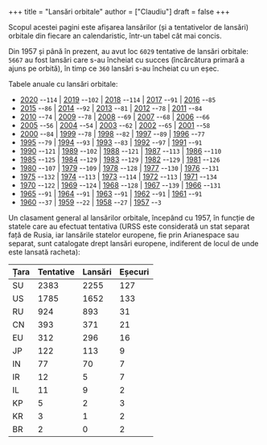 +++
title = "Lansări orbitale"
author = ["Claudiu"]
draft = false
+++

Scopul acestei pagini este afișarea lansărilor (și a tentativelor de lansări) orbitale din fiecare an calendaristic, într-un tabel cât mai concis.

Din 1957 și până în prezent, au avut loc `6029` tentative de lansări orbitale: `5667` au fost lansări care s-au încheiat cu succes (încărcătura primară a ajuns pe orbită), în timp ce `360` lansări s-au încheiat cu un eșec.

Tabele anuale cu lansări orbitale:

-   [2020](/t/l2020) --`114` | [2019](/t/l2019) --`102` | [2018](/t/l2018) --`114` | [2017](/t/l2017) --`91` | [2016](/t/l2016) --`85`
-   [2015](/t/l2015) --`86` | [2014](/t/l2014) --`92` | [2013](/t/l2013) --`81` | [2012](/t/l2012) --`78` | [2011](/t/l2011) --`84`
-   [2010](/t/l2010) --`74` | [2009](/t/l2009) --`78` | [2008](/t/l2008) --`69` | [2007](/t/l2007) --`68` | [2006](/t/l2006) --`66`
-   [2005](/t/l2005) --`56` | [2004](/t/l2004) --`54` | [2003](/t/l2003) --`62` | [2002](/t/l2002) --`65` | [2001](/t/l2001) --`58`
-   [2000](/t/l2000) --`84` | [1999](/t/l1999) --`78` | [1998](/t/l1998) --`82` | [1997](/t/l1997) --`89` | [1996](/t/l1996) --`77`
-   [1995](/t/l1995) --`79` | [1994](/t/l1994) --`93` | [1993](/t/l1993) --`83` | [1992](/t/l1992) --`97` | [1991](/t/l1991) --`91`
-   [1990](/t/l1990) --`121` | [1989](/t/l1989) --`102` | [1988](/t/l1988) --`121` | [1987](/t/l1987) --`113` | [1986](/t/l1986) --`110`
-   [1985](/t/l1985) --`125` | [1984](/t/l1984) --`129` | [1983](/t/l1983) --`129` | [1982](/t/l1982) --`129` | [1981](/t/l1981) --`126`
-   [1980](/t/l1980) --`107` | [1979](/t/l1979) --`109` | [1978](/t/l1978) --`128` | [1977](/t/l1977) --`130` | [1976](/t/l1976) --`131`
-   [1975](/t/l1975) --`132` | [1974](/t/l1974) --`113` | [1973](/t/l1973) --`114` | [1972](/t/l1972) --`113` | [1971](/t/l1971) --`134`
-   [1970](/t/l1970) --`122` | [1969](/t/l1969) --`124` | [1968](/t/l1968) --`128` | [1967](/t/l1967) --`139` | [1966](/t/l1966) --`131`
-   [1965](/t/l1965) --`91` | [1964](/t/l1964) --`91` | [1963](/t/l1963) --`91` | [1962](/t/l1962) --`91` | [1961](/t/l1961) --`91`
-   [1960](/t/l1960) --`37` | [1959](/t/l1959) --`22` | [1958](/t/l1959) --`27` | [1957](/t/l1957) --`3`

Un clasament general al lansărilor orbitale, începând cu 1957, în funcție de statele care au efectuat tentativa (URSS este considerată un stat separat față de Rusia, iar lansările statelor europene, fie prin Arianespace sau separat, sunt catalogate drept lansări europene, indiferent de locul de unde este lansată racheta):

| Țara | Tentative | Lansări | Eșecuri |
|------|-----------|---------|---------|
| SU   | 2383      | 2255    | 127     |
| US   | 1785      | 1652    | 133     |
| RU   | 924       | 893     | 31      |
| CN   | 393       | 371     | 21      |
| EU   | 312       | 296     | 16      |
| JP   | 122       | 113     | 9       |
| IN   | 77        | 70      | 7       |
| IR   | 12        | 5       | 7       |
| IL   | 11        | 9       | 2       |
| KP   | 5         | 2       | 3       |
| KR   | 3         | 1       | 2       |
| BR   | 2         | 0       | 2       |